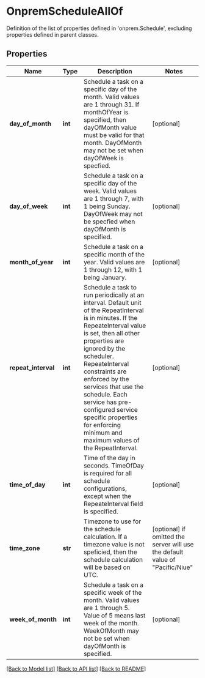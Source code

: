 # OnpremScheduleAllOf

Definition of the list of properties defined in 'onprem.Schedule', excluding properties defined in parent classes.
## Properties
Name | Type | Description | Notes
------------ | ------------- | ------------- | -------------
**day_of_month** | **int** | Schedule a task on a specific day of the month. Valid values are 1 through 31. If monthOfYear is specified, then dayOfMonth value must be valid for that month. DayOfMonth may not be set when dayOfWeek is specfied. | [optional] 
**day_of_week** | **int** | Schedule a task on a specific day of the week. Valid values are 1 through 7, with 1 being Sunday. DayOfWeek may not be specfied when dayOfMonth is specified. | [optional] 
**month_of_year** | **int** | Schedule a task on a specific month of the year. Valid values are 1 through 12, with 1 being January. | [optional] 
**repeat_interval** | **int** | Schedule a task to run periodically at an interval. Default unit of the RepeatInterval is in minutes. If the RepeateInterval value is set, then all other properties are ignored by the scheduler. RepeateInterval constraints are enforced by the services that use the schedule. Each service has pre-configured service specific properties for enforcing minimum and maximum values of the RepeatInterval. | [optional] 
**time_of_day** | **int** | Time of the day in seconds. TimeOfDay is required for all schedule configurations, except when the RepeateInterval field is specified. | [optional] 
**time_zone** | **str** | Timezone to use for the schedule calculation. If a timezone value is not speficied, then the schedule calculation will be based on UTC. | [optional]  if omitted the server will use the default value of "Pacific/Niue"
**week_of_month** | **int** | Schedule a task on a specific week of the month. Valid values are 1 through 5. Value of 5 means last week of the month. WeekOfMonth may not be set when dayOfMonth is specified. | [optional] 

[[Back to Model list]](../README.md#documentation-for-models) [[Back to API list]](../README.md#documentation-for-api-endpoints) [[Back to README]](../README.md)


